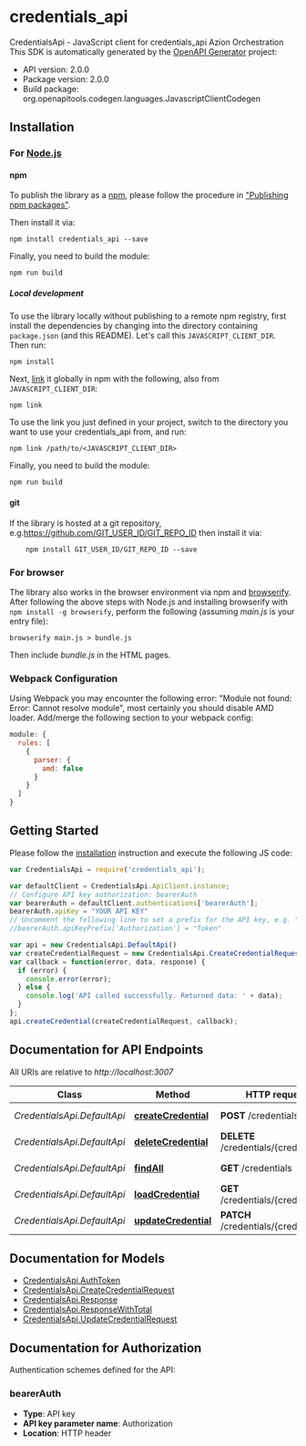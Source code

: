 # credentials_api

CredentialsApi - JavaScript client for credentials_api
Azion Orchestration
This SDK is automatically generated by the [OpenAPI Generator](https://openapi-generator.tech) project:

- API version: 2.0.0
- Package version: 2.0.0
- Build package: org.openapitools.codegen.languages.JavascriptClientCodegen

## Installation

### For [Node.js](https://nodejs.org/)

#### npm

To publish the library as a [npm](https://www.npmjs.com/), please follow the procedure in ["Publishing npm packages"](https://docs.npmjs.com/getting-started/publishing-npm-packages).

Then install it via:

```shell
npm install credentials_api --save
```

Finally, you need to build the module:

```shell
npm run build
```

##### Local development

To use the library locally without publishing to a remote npm registry, first install the dependencies by changing into the directory containing `package.json` (and this README). Let's call this `JAVASCRIPT_CLIENT_DIR`. Then run:

```shell
npm install
```

Next, [link](https://docs.npmjs.com/cli/link) it globally in npm with the following, also from `JAVASCRIPT_CLIENT_DIR`:

```shell
npm link
```

To use the link you just defined in your project, switch to the directory you want to use your credentials_api from, and run:

```shell
npm link /path/to/<JAVASCRIPT_CLIENT_DIR>
```

Finally, you need to build the module:

```shell
npm run build
```

#### git

If the library is hosted at a git repository, e.g.https://github.com/GIT_USER_ID/GIT_REPO_ID
then install it via:

```shell
    npm install GIT_USER_ID/GIT_REPO_ID --save
```

### For browser

The library also works in the browser environment via npm and [browserify](http://browserify.org/). After following
the above steps with Node.js and installing browserify with `npm install -g browserify`,
perform the following (assuming *main.js* is your entry file):

```shell
browserify main.js > bundle.js
```

Then include *bundle.js* in the HTML pages.

### Webpack Configuration

Using Webpack you may encounter the following error: "Module not found: Error:
Cannot resolve module", most certainly you should disable AMD loader. Add/merge
the following section to your webpack config:

```javascript
module: {
  rules: [
    {
      parser: {
        amd: false
      }
    }
  ]
}
```

## Getting Started

Please follow the [installation](#installation) instruction and execute the following JS code:

```javascript
var CredentialsApi = require('credentials_api');

var defaultClient = CredentialsApi.ApiClient.instance;
// Configure API key authorization: bearerAuth
var bearerAuth = defaultClient.authentications['bearerAuth'];
bearerAuth.apiKey = "YOUR API KEY"
// Uncomment the following line to set a prefix for the API key, e.g. "Token" (defaults to null)
//bearerAuth.apiKeyPrefix['Authorization'] = "Token"

var api = new CredentialsApi.DefaultApi()
var createCredentialRequest = new CredentialsApi.CreateCredentialRequest(); // {CreateCredentialRequest} 
var callback = function(error, data, response) {
  if (error) {
    console.error(error);
  } else {
    console.log('API called successfully. Returned data: ' + data);
  }
};
api.createCredential(createCredentialRequest, callback);

```

## Documentation for API Endpoints

All URIs are relative to *http://localhost:3007*

Class | Method | HTTP request | Description
------------ | ------------- | ------------- | -------------
*CredentialsApi.DefaultApi* | [**createCredential**](docs/DefaultApi.md#createCredential) | **POST** /credentials | Create credential
*CredentialsApi.DefaultApi* | [**deleteCredential**](docs/DefaultApi.md#deleteCredential) | **DELETE** /credentials/{credentialId} | Delete the Credential
*CredentialsApi.DefaultApi* | [**findAll**](docs/DefaultApi.md#findAll) | **GET** /credentials | Return all credentials
*CredentialsApi.DefaultApi* | [**loadCredential**](docs/DefaultApi.md#loadCredential) | **GET** /credentials/{credentialId} | Load the Credential
*CredentialsApi.DefaultApi* | [**updateCredential**](docs/DefaultApi.md#updateCredential) | **PATCH** /credentials/{credentialId} | Update the Credential


## Documentation for Models

 - [CredentialsApi.AuthToken](docs/AuthToken.md)
 - [CredentialsApi.CreateCredentialRequest](docs/CreateCredentialRequest.md)
 - [CredentialsApi.Response](docs/Response.md)
 - [CredentialsApi.ResponseWithTotal](docs/ResponseWithTotal.md)
 - [CredentialsApi.UpdateCredentialRequest](docs/UpdateCredentialRequest.md)


## Documentation for Authorization


Authentication schemes defined for the API:
### bearerAuth


- **Type**: API key
- **API key parameter name**: Authorization
- **Location**: HTTP header

